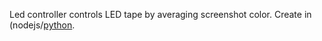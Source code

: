 Led controller controls LED tape by averaging screenshot color. Create in (nodejs/[python](https://github.com/adamkempenich/magichome-python).
